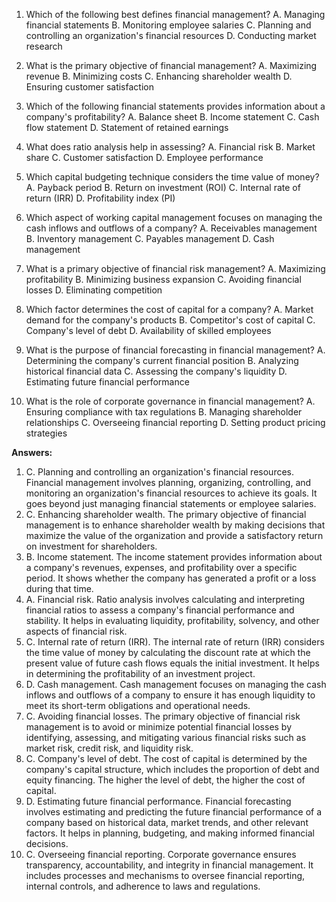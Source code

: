 1. Which of the following best defines financial management?
   A. Managing financial statements
   B. Monitoring employee salaries
   C. Planning and controlling an organization's financial resources
   D. Conducting market research

2. What is the primary objective of financial management?
   A. Maximizing revenue
   B. Minimizing costs
   C. Enhancing shareholder wealth
   D. Ensuring customer satisfaction

3. Which of the following financial statements provides information about a company's profitability?
   A. Balance sheet
   B. Income statement
   C. Cash flow statement
   D. Statement of retained earnings

4. What does ratio analysis help in assessing?
   A. Financial risk
   B. Market share
   C. Customer satisfaction
   D. Employee performance

5. Which capital budgeting technique considers the time value of money?
   A. Payback period
   B. Return on investment (ROI)
   C. Internal rate of return (IRR)
   D. Profitability index (PI)

6. Which aspect of working capital management focuses on managing the cash inflows and outflows of a company?
   A. Receivables management
   B. Inventory management
   C. Payables management
   D. Cash management

7. What is a primary objective of financial risk management?
   A. Maximizing profitability
   B. Minimizing business expansion
   C. Avoiding financial losses
   D. Eliminating competition

8. Which factor determines the cost of capital for a company?
   A. Market demand for the company's products
   B. Competitor's cost of capital
   C. Company's level of debt
   D. Availability of skilled employees

9. What is the purpose of financial forecasting in financial management?
   A. Determining the company's current financial position
   B. Analyzing historical financial data
   C. Assessing the company's liquidity
   D. Estimating future financial performance

10. What is the role of corporate governance in financial management?
    A. Ensuring compliance with tax regulations
    B. Managing shareholder relationships
    C. Overseeing financial reporting
    D. Setting product pricing strategies

**Answers:**

1. C. Planning and controlling an organization's financial resources. Financial management involves planning, organizing, controlling, and monitoring an organization's financial resources to achieve its goals. It goes beyond just managing financial statements or employee salaries.
2. C. Enhancing shareholder wealth. The primary objective of financial management is to enhance shareholder wealth by making decisions that maximize the value of the organization and provide a satisfactory return on investment for shareholders.
3. B. Income statement. The income statement provides information about a company's revenues, expenses, and profitability over a specific period. It shows whether the company has generated a profit or a loss during that time.
4. A. Financial risk. Ratio analysis involves calculating and interpreting financial ratios to assess a company's financial performance and stability. It helps in evaluating liquidity, profitability, solvency, and other aspects of financial risk.
5. C. Internal rate of return (IRR). The internal rate of return (IRR) considers the time value of money by calculating the discount rate at which the present value of future cash flows equals the initial investment. It helps in determining the profitability of an investment project.
6. D. Cash management. Cash management focuses on managing the cash inflows and outflows of a company to ensure it has enough liquidity to meet its short-term obligations and operational needs.
7. C. Avoiding financial losses. The primary objective of financial risk management is to avoid or minimize potential financial losses by identifying, assessing, and mitigating various financial risks such as market risk, credit risk, and liquidity risk.
8. C. Company's level of debt. The cost of capital is determined by the company's capital structure, which includes the proportion of debt and equity financing. The higher the level of debt, the higher the cost of capital.
9. D. Estimating future financial performance. Financial forecasting involves estimating and predicting the future financial performance of a company based on historical data, market trends, and other relevant factors. It helps in planning, budgeting, and making informed financial decisions.
10. C. Overseeing financial reporting. Corporate governance ensures transparency, accountability, and integrity in financial management. It includes processes and mechanisms to oversee financial reporting, internal controls, and adherence to laws and regulations.
